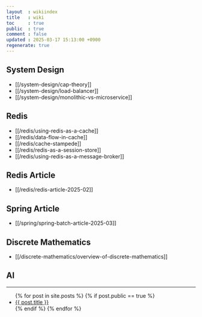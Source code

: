 ```yaml
---
layout  : wikiindex
title   : wiki
toc     : true
public  : true
comment : false
updated : 2025-03-17 15:13:00 +0900
regenerate: true
---
```


## System Design
* [[/system-design/cap-theory]]
* [[/system-design/load-balancer]]
* [[/system-design/monolithic-vs-microservice]]

## Redis

* [[/redis/using-redis-as-a-cache]]
* [[/redis/data-flow-in-cache]]
* [[/redis/cache-stampede]]
* [[/redis/redis-as-a-session-store]]
* [[/redis/using-redis-as-a-message-broker]]

## Redis Article

* [[/redis/redis-article-2025-02]]

## Spring Article
* [[/spring/spring-batch-article-2025-03]]

## Discrete Mathematics

* [[/discrete-mathematics/overview-of-discrete-mathematics]]

## AI

---
<div>
    <ul>
{% for post in site.posts %}
    {% if post.public == true %}
        <li>
            <a class="post-link" href="{{ post.url | prepend: site.baseurl }}">
                {{ post.title }}
            </a>
        </li>
    {% endif %}
{% endfor %}
    </ul>
</div>

